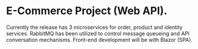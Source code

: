 # E-Commerce Project (Web API).

Currently the release has 3 microservices for order, product and identity services.
RabbitMQ has been utilized to control message queueing and API conversation mechanisms.
Front-end development will be with Blazor (SPA).
